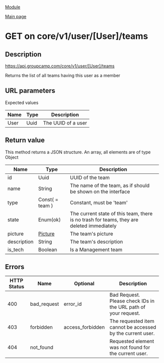 
[Module](./README.md)

[Main page](../README.md)


# GET on core/v1/user/[User]/teams

## Description

https://api.groupcamp.com/core/v1/user/[User]/teams


Returns the list of all teams having this user as a member



## URL parameters

Expected values

Name   | Type    | Description
-------|---------|------------
User | Uuid | The UUID of a user









## Return value


This method returns a JSON structure. An array, all elements are of type Object 

Name   |  Type   |  Description
-------|---------|-------------
id | Uuid | UUID of the team
name | String | The name of the team, as if should be shown on the interface
type | Const( = team ) | Constant, must be 'team'
state | Enum(ok) | The current state of this team, there is no trash for teams, they are deleted immediately
picture | [Picture](../types/Picture.md) | The team's picture
description | String | The team's description
is_tech | Boolean | Is a Management team






## Errors


HTTP Status | Name   | Optional          | Description
------------|--------|-------------------|------------
400 | bad_request | error_id | Bad Request. Please check IDs in the URL path of your request.
403 | forbidden | access_forbidden | The requested item cannot be accessed by the current user.
404 | not_found |  | Requested element was not found for the current user.



